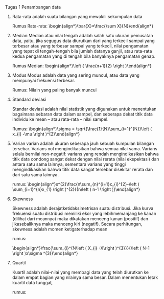 Tugas 1 Penambangan data

1. Rata-rata adalah suatu bilangan yang mewakili sekumpulan data

   Rumus Rata-rata:
   \begin{align*}\bar{X}=\frac{\sum X}{N}\end{align*}

2. Median
   Median atau nilai tengah adalah salah satu ukuran pemusatan data, yaitu, jika segugus data diurutkan dari yang terkecil sampai yang terbesar atau yang terbesar sampai yang terkecil, nilai pengamatan yang tepat di tengah-tengah bila jumlah datanya ganjil, atau rata-rata kedua pengamatan yang di tengah bila banyaknya pengamatan genap.

   Rumus Median:
   \begin{align*}\left \{ \frac{n+1}{2} \right \}\end{align*}

3. Modus
   Modus adalah data yang sering muncul, atau data yang mempunyai frekuensi terbesar.

   Rumus: Nilain yang paling banyak muncul

4. Standard deviasi

   Standar deviasi adalah nilai statistik yang digunakan untuk menentukan bagaimana sebaran data dalam sampel, dan seberapa dekat titik data individu ke mean – atau rata-rata – nilai sampel.

   Rumus:
   \begin{align*}\sigma = \sqrt{\frac{1}{N}\sum_{i=1}^{N}}\left ( x_{i} -\mu \right )^{2}\end{align*}

5. Varian
   varian adalah ukuran seberapa jauh sebuah kumpulan bilangan tersebar. Varians nol mengindikasikan bahwa semua nilai sama. Varians selalu bernilai non-negatif: varians yang rendah mengindikasikan bahwa titik data condong sangat dekat dengan nilai rerata (nilai ekspektasi) dan antara satu sama lainnya, sementara varians yang tinggi mengindikasikan bahwa titik data sangat tersebar disekitar rerata dan dari satu sama lainnya.

   rumus: 
   \begin{align*}s^{2}\frac{n\sum_{n}^{i=1}x_{i}^{2}-\left ( \sum_{i=1}^{n}x_{1} \right )^{2}}{n\left ( n-1 \right )}\end{align*}

6. Skewness

   Skewness adalah derajatketidaksimetrisan suatu distribusi. Jika kurva frekuensi suatu distribusi memiliki ekor yang lebihmemanjang ke kanan (dilihat dari meannya) maka dikatakan menceng kanan (positif) dan jikasebaliknya maka menceng kiri (negatif). Secara perhitungan, skewness adalah momen ketigaterhadap mean

   rumus:

   \begin{align*}\frac{\sum_{i}^{N\left ( X_{i} -X\right )^{3}}}{\left ( N-1 \right )x\sigma ^{3}}\end{align*}

7. Quartil

   Kuartil adalah nilai-nilai yang membagi data yang telah diurutkan ke dalam empat bagian yang nilainya sama besar. Dalam menentukan letak kuartil data tunggal, 

   rumus: 

   ​    


```python

```


```python

```
